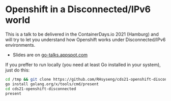 # Openshift in a Disconnected/IPv6 world

This is a talk to be delivered in the ContainerDays.io 2021 (Hamburg) and will try to let you understand how Openshift works under Disconnected/IPv6 environments.

- Slides are on [go-talks.appspot.com](https://go-talks.appspot.com/github.com/jparrill/hands-on-prow/hands-on-prow.slide)

If you preffer to run locally (you need at least Go installed in your system), just do this:

```sh
cd /tmp && git clone https://github.com/RHsyseng/cds21-openshift-disconnected.git
go install golang.org/x/tools/cmd/present
cd cds21-openshift-disconnected
present
```


